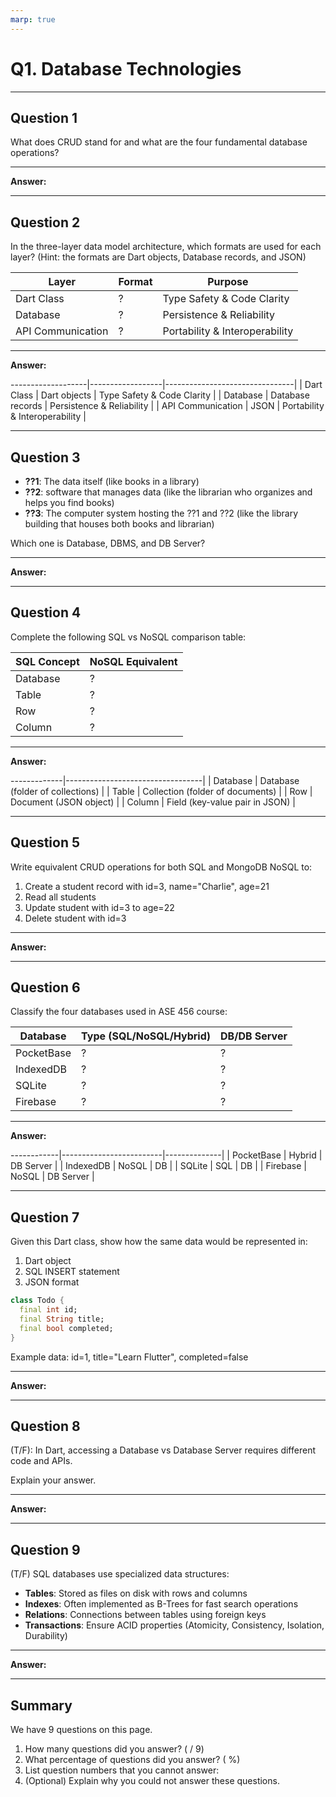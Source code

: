 ```yaml
---
marp: true
---
```


# Q1. Database Technologies

---

## Question 1

What does CRUD stand for and what are the four fundamental database operations?

---

**Answer:**


---

## Question 2

In the three-layer data model architecture, which formats are used for each layer? (Hint: the formats are Dart objects, Database records, and JSON)

| Layer             | Format | Purpose                        |
|-------------------|--------|--------------------------------|
| Dart Class        | ?      | Type Safety & Code Clarity     |
| Database          | ?      | Persistence & Reliability      |
| API Communication | ?      | Portability & Interoperability |

---

**Answer:**


-------------------|------------------|--------------------------------|
| Dart Class        | Dart objects     | Type Safety & Code Clarity     |
| Database          | Database records | Persistence & Reliability      |
| API Communication | JSON             | Portability & Interoperability |

---

## Question 3

- **??1**: The data itself (like books in a library)
- **??2**: software that manages data (like the librarian who organizes and helps you find books)
- **??3**: The computer system hosting the ??1 and ??2 (like the library building that houses both books and librarian)

Which one is Database, DBMS, and DB Server?

---

**Answer:**


---

## Question 4

Complete the following SQL vs NoSQL comparison table:

| SQL Concept | NoSQL Equivalent |
|-------------|------------------|
| Database    | ?                |
| Table       | ?                |
| Row         | ?                |
| Column      | ?                |

---

**Answer:**


-------------|----------------------------------|
| Database    | Database (folder of collections) |
| Table       | Collection (folder of documents) |
| Row         | Document (JSON object)           |
| Column      | Field (key-value pair in JSON)   |

---

## Question 5

Write equivalent CRUD operations for both SQL and MongoDB NoSQL to:

1. Create a student record with id=3, name="Charlie", age=21
2. Read all students
3. Update student with id=3 to age=22
4. Delete student with id=3

---

**Answer:**


---

## Question 6

Classify the four databases used in ASE 456 course:

| Database   | Type (SQL/NoSQL/Hybrid) | DB/DB Server |
|------------|-------------------------|--------------|
| PocketBase | ?                       | ?            |
| IndexedDB  | ?                       | ?            |
| SQLite     | ?                       | ?            |
| Firebase   | ?                       | ?            |

---

**Answer:**


------------|-------------------------|--------------|
| PocketBase | Hybrid                  | DB Server    |
| IndexedDB  | NoSQL                   | DB           |
| SQLite     | SQL                     | DB           |
| Firebase   | NoSQL                   | DB Server    |

---

## Question 7

Given this Dart class, show how the same data would be represented in:

1. Dart object
2. SQL INSERT statement
3. JSON format

```dart
class Todo {
  final int id;
  final String title;
  final bool completed;
}
```

Example data: id=1, title="Learn Flutter", completed=false

---

**Answer:**


---

## Question 8

(T/F): In Dart, accessing a Database vs Database Server requires different code and APIs.

Explain your answer.

---

**Answer:**


---

## Question 9

(T/F) SQL databases use specialized data structures:

- **Tables**: Stored as files on disk with rows and columns
- **Indexes**: Often implemented as B-Trees for fast search operations
- **Relations**: Connections between tables using foreign keys
- **Transactions**: Ensure ACID properties (Atomicity, Consistency, Isolation, Durability)

---

**Answer:**


---

## Summary

We have 9 questions on this page.

1. How many questions did you answer? ( / 9)
2. What percentage of questions did you answer? (  %)
3. List question numbers that you cannot answer:
4. (Optional) Explain why you could not answer these questions.
